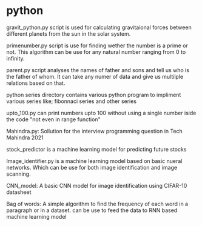 # python
gravit_python.py script is used for calculating gravitaional forces between different planets from the sun in the solar system.



primenumber.py script is use for finding wether the number is a prime or not. This algorithm can be use for any natural number ranging  from 0 to infinity.



parent.py script analyses the names of father and sons and tell us who is the father of whom. It can take any numer of data and give us multilple relations based on that.


python series directory contains various python program to impliment various series like; fibonnaci series and other series

upto_100.py can print numbers upto 100 without using a single number iside the code "not even in range function"

Mahindra.py: Sollution for the interview programming question in Tech Mahindra 2021

stock_predictor is a machine learning model for predicting future stocks


Image_identifier.py is a machine learning model based on basic nueral networks. Which can be use for both image identification and image scanning.

CNN_model: A basic CNN model for image identification using CIFAR-10 datasheet


 Bag of words: A simple algorithm to find the frequency of each word in a paragraph or in a dataset.
 can be use to feed the data to RNN based machine learning model

